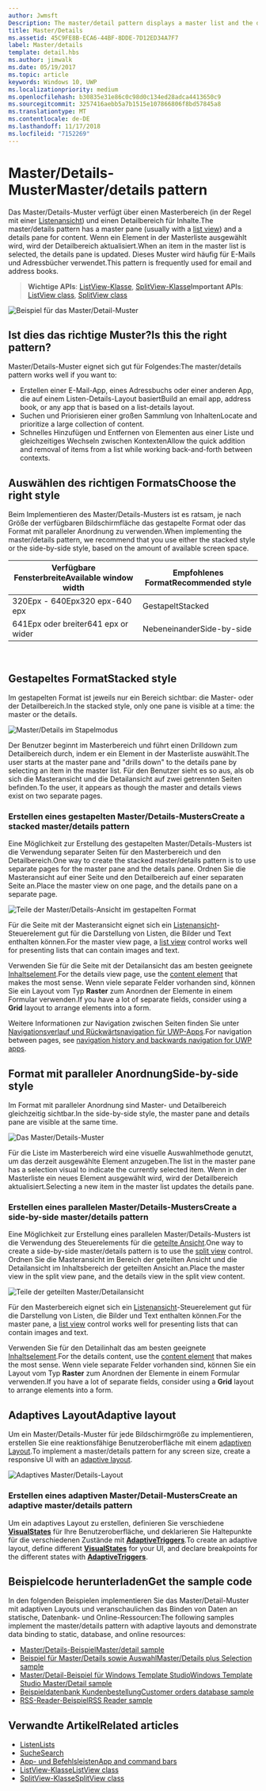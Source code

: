 ```yaml
---
author: Jwmsft
Description: The master/detail pattern displays a master list and the details for the currently selected item. This pattern is frequently used for email and contact lists/address books.
title: Master/Details
ms.assetid: 45C9FE8B-ECA6-44BF-8DDE-7D12ED34A7F7
label: Master/details
template: detail.hbs
ms.author: jimwalk
ms.date: 05/19/2017
ms.topic: article
keywords: Windows 10, UWP
ms.localizationpriority: medium
ms.openlocfilehash: b30835e31e86c0c98d0c134ed28adca4413650c9
ms.sourcegitcommit: 3257416aebb5a7b1515e107866806f8bd57845a8
ms.translationtype: MT
ms.contentlocale: de-DE
ms.lasthandoff: 11/17/2018
ms.locfileid: "7152269"
---
```

# <a name="masterdetails-pattern"></a><span data-ttu-id="43061-103">Master/Details-Muster</span><span class="sxs-lookup"><span data-stu-id="43061-103">Master/details pattern</span></span>

 

<span data-ttu-id="43061-104">Das Master/Details-Muster verfügt über einen Masterbereich (in der Regel mit einer [Listenansicht](lists.md)) und einen Detailbereich für Inhalte.</span><span class="sxs-lookup"><span data-stu-id="43061-104">The master/details pattern has a master pane (usually with a [list view](lists.md)) and a details pane for content.</span></span> <span data-ttu-id="43061-105">Wenn ein Element in der Masterliste ausgewählt wird, wird der Detailbereich aktualisiert.</span><span class="sxs-lookup"><span data-stu-id="43061-105">When an item in the master list is selected, the details pane is updated.</span></span> <span data-ttu-id="43061-106">Dieses Muster wird häufig für E-Mails und Adressbücher verwendet.</span><span class="sxs-lookup"><span data-stu-id="43061-106">This pattern is frequently used for email and address books.</span></span>

> <span data-ttu-id="43061-107">**Wichtige APIs**: [ListView-Klasse](https://docs.microsoft.com/en-us/uwp/api/Windows.UI.Xaml.Controls.ListView), [SplitView-Klasse](https://docs.microsoft.com/en-us/uwp/api/windows.ui.xaml.controls.splitview)</span><span class="sxs-lookup"><span data-stu-id="43061-107">**Important APIs**: [ListView class](https://docs.microsoft.com/en-us/uwp/api/Windows.UI.Xaml.Controls.ListView), [SplitView class](https://docs.microsoft.com/en-us/uwp/api/windows.ui.xaml.controls.splitview)</span></span>

![Beispiel für das Master/Detail-Muster](images/HIGSecOne_MasterDetail.png)

## <a name="is-this-the-right-pattern"></a><span data-ttu-id="43061-109">Ist dies das richtige Muster?</span><span class="sxs-lookup"><span data-stu-id="43061-109">Is this the right pattern?</span></span>

<span data-ttu-id="43061-110">Master/Details-Muster eignet sich gut für Folgendes:</span><span class="sxs-lookup"><span data-stu-id="43061-110">The master/details pattern works well if you want to:</span></span>

-   <span data-ttu-id="43061-111">Erstellen einer E-Mail-App, eines Adressbuchs oder einer anderen App, die auf einem Listen-Details-Layout basiert</span><span class="sxs-lookup"><span data-stu-id="43061-111">Build an email app, address book, or any app that is based on a list-details layout.</span></span>
-   <span data-ttu-id="43061-112">Suchen und Priorisieren einer großen Sammlung von Inhalten</span><span class="sxs-lookup"><span data-stu-id="43061-112">Locate and prioritize a large collection of content.</span></span>
-   <span data-ttu-id="43061-113">Schnelles Hinzufügen und Entfernen von Elementen aus einer Liste und gleichzeitiges Wechseln zwischen Kontexten</span><span class="sxs-lookup"><span data-stu-id="43061-113">Allow the quick addition and removal of items from a list while working back-and-forth between contexts.</span></span>

## <a name="choose-the-right-style"></a><span data-ttu-id="43061-114">Auswählen des richtigen Formats</span><span class="sxs-lookup"><span data-stu-id="43061-114">Choose the right style</span></span>

<span data-ttu-id="43061-115">Beim Implementieren des Master/Details-Musters ist es ratsam, je nach Größe der verfügbaren Bildschirmfläche das gestapelte Format oder das Format mit paralleler Anordnung zu verwenden.</span><span class="sxs-lookup"><span data-stu-id="43061-115">When implementing the master/details pattern, we recommend that you use either the stacked style or the side-by-side style, based on the amount of available screen space.</span></span>

| <span data-ttu-id="43061-116">Verfügbare Fensterbreite</span><span class="sxs-lookup"><span data-stu-id="43061-116">Available window width</span></span> | <span data-ttu-id="43061-117">Empfohlenes Format</span><span class="sxs-lookup"><span data-stu-id="43061-117">Recommended style</span></span> |
|------------------------|-------------------|
| <span data-ttu-id="43061-118">320Epx - 640Epx</span><span class="sxs-lookup"><span data-stu-id="43061-118">320 epx-640 epx</span></span>        | <span data-ttu-id="43061-119">Gestapelt</span><span class="sxs-lookup"><span data-stu-id="43061-119">Stacked</span></span>           |
| <span data-ttu-id="43061-120">641Epx oder breiter</span><span class="sxs-lookup"><span data-stu-id="43061-120">641 epx or wider</span></span>       | <span data-ttu-id="43061-121">Nebeneinander</span><span class="sxs-lookup"><span data-stu-id="43061-121">Side-by-side</span></span>      |

 
## <a name="stacked-style"></a><span data-ttu-id="43061-122">Gestapeltes Format</span><span class="sxs-lookup"><span data-stu-id="43061-122">Stacked style</span></span>

<span data-ttu-id="43061-123">Im gestapelten Format ist jeweils nur ein Bereich sichtbar: die Master- oder der Detailbereich.</span><span class="sxs-lookup"><span data-stu-id="43061-123">In the stacked style, only one pane is visible at a time: the master or the details.</span></span>

![Master/Details im Stapelmodus](images/patterns-md-stacked.png)

<span data-ttu-id="43061-125">Der Benutzer beginnt im Masterbereich und führt einen Drilldown zum Detailbereich durch, indem er ein Element in der Masterliste auswählt.</span><span class="sxs-lookup"><span data-stu-id="43061-125">The user starts at the master pane and "drills down" to the details pane by selecting an item in the master list.</span></span> <span data-ttu-id="43061-126">Für den Benutzer sieht es so aus, als ob sich die Masteransicht und die Detailansicht auf zwei getrennten Seiten befinden.</span><span class="sxs-lookup"><span data-stu-id="43061-126">To the user, it appears as though the master and details views exist on two separate pages.</span></span>

### <a name="create-a-stacked-masterdetails-pattern"></a><span data-ttu-id="43061-127">Erstellen eines gestapelten Master/Details-Musters</span><span class="sxs-lookup"><span data-stu-id="43061-127">Create a stacked master/details pattern</span></span>

<span data-ttu-id="43061-128">Eine Möglichkeit zur Erstellung des gestapelten Master/Details-Musters ist die Verwendung separater Seiten für den Masterbereich und den Detailbereich.</span><span class="sxs-lookup"><span data-stu-id="43061-128">One way to create the stacked master/details pattern is to use separate pages for the master pane and the details pane.</span></span> <span data-ttu-id="43061-129">Ordnen Sie die Masteransicht auf einer Seite und den Detailbereich auf einer separaten Seite an.</span><span class="sxs-lookup"><span data-stu-id="43061-129">Place the master view on one page, and the details pane on a separate page.</span></span>

![Teile der Master/Details-Ansicht im gestapelten Format](images/patterns-md-stacked-parts.png)

<span data-ttu-id="43061-131">Für die Seite mit der Masteransicht eignet sich ein [Listenansicht](lists.md)-Steuerelement gut für die Darstellung von Listen, die Bilder und Text enthalten können.</span><span class="sxs-lookup"><span data-stu-id="43061-131">For the master view page, a [list view](lists.md) control works well for presenting lists that can contain images and text.</span></span> 

<span data-ttu-id="43061-132">Verwenden Sie für die Seite mit der Detailansicht das am besten geeignete [Inhaltselement](../layout/layout-panels.md).</span><span class="sxs-lookup"><span data-stu-id="43061-132">For the details view page, use the [content element](../layout/layout-panels.md) that makes the most sense.</span></span> <span data-ttu-id="43061-133">Wenn viele separate Felder vorhanden sind, können Sie ein Layout vom Typ **Raster** zum Anordnen der Elemente in einem Formular verwenden.</span><span class="sxs-lookup"><span data-stu-id="43061-133">If you have a lot of separate fields, consider using a **Grid** layout to arrange elements into a form.</span></span>

<span data-ttu-id="43061-134">Weitere Informationen zur Navigation zwischen Seiten finden Sie unter [Navigationsverlauf und Rückwärtsnavigation für UWP-Apps](../basics/navigation-history-and-backwards-navigation.md).</span><span class="sxs-lookup"><span data-stu-id="43061-134">For navigation between pages, see [navigation history and backwards navigation for UWP apps](../basics/navigation-history-and-backwards-navigation.md).</span></span>

## <a name="side-by-side-style"></a><span data-ttu-id="43061-135">Format mit paralleler Anordnung</span><span class="sxs-lookup"><span data-stu-id="43061-135">Side-by-side style</span></span>

<span data-ttu-id="43061-136">Im Format mit paralleler Anordnung sind Master- und Detailbereich gleichzeitig sichtbar.</span><span class="sxs-lookup"><span data-stu-id="43061-136">In the side-by-side style, the master pane and details pane are visible at the same time.</span></span>

![Das Master/Details-Muster](images/patterns-masterdetail-400x227.png)

<span data-ttu-id="43061-138">Für die Liste im Masterbereich wird eine visuelle Auswahlmethode genutzt, um das derzeit ausgewählte Element anzugeben.</span><span class="sxs-lookup"><span data-stu-id="43061-138">The list in the master pane has a selection visual to indicate the currently selected item.</span></span> <span data-ttu-id="43061-139">Wenn in der Masterliste ein neues Element ausgewählt wird, wird der Detailbereich aktualisiert.</span><span class="sxs-lookup"><span data-stu-id="43061-139">Selecting a new item in the master list updates the details pane.</span></span>

### <a name="create-a-side-by-side-masterdetails-pattern"></a><span data-ttu-id="43061-140">Erstellen eines parallelen Master/Details-Musters</span><span class="sxs-lookup"><span data-stu-id="43061-140">Create a side-by-side master/details pattern</span></span>

<span data-ttu-id="43061-141">Eine Möglichkeit zur Erstellung eines parallelen Master/Details-Musters ist die Verwendung des Steuerelements für die [geteilte Ansicht](split-view.md).</span><span class="sxs-lookup"><span data-stu-id="43061-141">One way to create a side-by-side master/details pattern is to use the [split view](split-view.md) control.</span></span> <span data-ttu-id="43061-142">Ordnen Sie die Masteransicht im Bereich der geteilten Ansicht und die Detailansicht im Inhaltsbereich der geteilten Ansicht an.</span><span class="sxs-lookup"><span data-stu-id="43061-142">Place the master view in the split view pane, and the details view in the split view content.</span></span>

![Teile der geteilten Master/Detailansicht](images/patterns_md_splitview_parts.png)

<span data-ttu-id="43061-144">Für den Masterbereich eignet sich ein [Listenansicht](lists.md)-Steuerelement gut für die Darstellung von Listen, die Bilder und Text enthalten können.</span><span class="sxs-lookup"><span data-stu-id="43061-144">For the master pane, a [list view](lists.md) control works well for presenting lists that can contain images and text.</span></span>

<span data-ttu-id="43061-145">Verwenden Sie für den Detailinhalt das am besten geeignete [Inhaltselement](../layout/layout-panels.md).</span><span class="sxs-lookup"><span data-stu-id="43061-145">For the details content, use the [content element](../layout/layout-panels.md) that makes the most sense.</span></span> <span data-ttu-id="43061-146">Wenn viele separate Felder vorhanden sind, können Sie ein Layout vom Typ **Raster** zum Anordnen der Elemente in einem Formular verwenden.</span><span class="sxs-lookup"><span data-stu-id="43061-146">If you have a lot of separate fields, consider using a **Grid** layout to arrange elements into a form.</span></span>

## <a name="adaptive-layout"></a><span data-ttu-id="43061-147">Adaptives Layout</span><span class="sxs-lookup"><span data-stu-id="43061-147">Adaptive layout</span></span>

<span data-ttu-id="43061-148">Um ein Master/Details-Muster für jede Bildschirmgröße zu implementieren, erstellen Sie eine reaktionsfähige Benutzeroberfläche mit einem [adaptiven Layout](../layout/layouts-with-xaml.md).</span><span class="sxs-lookup"><span data-stu-id="43061-148">To implement a master/details pattern for any screen size, create a responsive UI with an [adaptive layout](../layout/layouts-with-xaml.md).</span></span>

![Adaptives Master/Details-Layout](images/patterns_masterdetail.png)

### <a name="create-an-adaptive-masterdetails-pattern"></a><span data-ttu-id="43061-150">Erstellen eines adaptiven Master/Detail-Musters</span><span class="sxs-lookup"><span data-stu-id="43061-150">Create an adaptive master/details pattern</span></span>
<span data-ttu-id="43061-151">Um ein adaptives Layout zu erstellen, definieren Sie verschiedene [**VisualStates**](https://docs.microsoft.com/en-us/uwp/api/windows.ui.xaml.visualstate) für Ihre Benutzeroberfläche, und deklarieren Sie Haltepunkte für die verschiedenen Zustände mit [**AdaptiveTriggers**](https://docs.microsoft.com/en-us/uwp/api/Windows.UI.Xaml.AdaptiveTrigger).</span><span class="sxs-lookup"><span data-stu-id="43061-151">To create an adaptive layout, define different [**VisualStates**](https://docs.microsoft.com/en-us/uwp/api/windows.ui.xaml.visualstate) for your UI, and declare breakpoints for the different states with [**AdaptiveTriggers**](https://docs.microsoft.com/en-us/uwp/api/Windows.UI.Xaml.AdaptiveTrigger).</span></span>

## <a name="get-the-sample-code"></a><span data-ttu-id="43061-152">Beispielcode herunterladen</span><span class="sxs-lookup"><span data-stu-id="43061-152">Get the sample code</span></span>

<span data-ttu-id="43061-153">In den folgenden Beispielen implementieren Sie das Master/Detail-Muster mit adaptiven Layouts und veranschaulichen das Binden von Daten an statische, Datenbank- und Online-Ressourcen:</span><span class="sxs-lookup"><span data-stu-id="43061-153">The following samples implement the master/details pattern with adaptive layouts and demonstrate data binding to static, database, and online resources:</span></span> 
- [<span data-ttu-id="43061-154">Master/Details-Beispiel</span><span class="sxs-lookup"><span data-stu-id="43061-154">Master/detail sample</span></span>](https://github.com/Microsoft/Windows-universal-samples/tree/master/Samples/XamlMasterDetail) 
- [<span data-ttu-id="43061-155">Beispiel für Master/Details sowie Auswahl</span><span class="sxs-lookup"><span data-stu-id="43061-155">Master/Details plus Selection sample</span></span>](https://github.com/Microsoft/Windows-universal-samples/tree/master/Samples/XamlListView)
- [<span data-ttu-id="43061-156">Master/Detail-Beispiel für Windows Template Studio</span><span class="sxs-lookup"><span data-stu-id="43061-156">Windows Template Studio Master/Detail sample</span></span>](https://github.com/Microsoft/WindowsTemplateStudio/tree/master/templates/Uwp/Pages/MasterDetail)
- [<span data-ttu-id="43061-157">Beispieldatenbank Kundenbestellung</span><span class="sxs-lookup"><span data-stu-id="43061-157">Customer orders database sample</span></span>](https://github.com/Microsoft/Windows-appsample-customers-orders-database)
- [<span data-ttu-id="43061-158">RSS-Reader-Beispiel</span><span class="sxs-lookup"><span data-stu-id="43061-158">RSS Reader sample</span></span>](https://github.com/Microsoft/Windows-appsample-rssreader)

## <a name="related-articles"></a><span data-ttu-id="43061-159">Verwandte Artikel</span><span class="sxs-lookup"><span data-stu-id="43061-159">Related articles</span></span>

- [<span data-ttu-id="43061-160">Listen</span><span class="sxs-lookup"><span data-stu-id="43061-160">Lists</span></span>](lists.md)
- [<span data-ttu-id="43061-161">Suche</span><span class="sxs-lookup"><span data-stu-id="43061-161">Search</span></span>](search.md)
- [<span data-ttu-id="43061-162">App- und Befehlsleisten</span><span class="sxs-lookup"><span data-stu-id="43061-162">App and command bars</span></span>](app-bars.md)
- [<span data-ttu-id="43061-163">ListView-Klasse</span><span class="sxs-lookup"><span data-stu-id="43061-163">ListView class</span></span>](https://docs.microsoft.com/en-us/uwp/api/Windows.UI.Xaml.Controls.ListView)
- [<span data-ttu-id="43061-164">SplitView-Klasse</span><span class="sxs-lookup"><span data-stu-id="43061-164">SplitView class</span></span>](https://docs.microsoft.com/en-us/uwp/api/windows.ui.xaml.controls.splitview)
